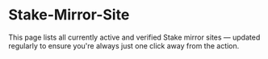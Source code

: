 # Stake-Mirror-Site
This page lists all currently active and verified Stake mirror sites — updated regularly to ensure you're always just one click away from the action.
